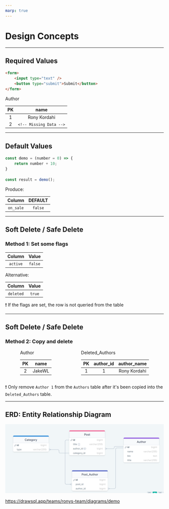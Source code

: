 ```yaml
---
marp: true
---
```


# Design Concepts

---

## Required Values

```html
<form>
    <input type="text" />
    <button type="submit">Submit</button>
</form>
```

Author

|  PK   |          name           |
| :---: | :---------------------: |
|   1   |      Rony Kordahi       |
|   2   | `<!-- Missing Data -->` |
---

## Default Values

```js
const demo = (number = 0) => {
    return number + 10;
}

const result = demo();
```

Produce: 

|  Column   | DEFAULT |
| :-------: | :-----: |
| `on_sale` | `false` |

---

## Soft Delete / Safe Delete

### Method 1: Set some flags

|  Column   |  Value  |
| :-------: | :-----: |
| `active`  | `false` |

Alternative:

|  Column   |  Value  |
| :-------: | :-----: |
| `deleted` | `true`  |

❗ If the flags are set, the row is not queried from the table

--- 

<style scoped>
    section {
        font-size: 24px;
    }
    .flex {
        display: flex;
        justify-content: space-around;
    }
</style>

## Soft Delete / Safe Delete

### Method 2: Copy and delete


<div class="flex">
<div>
Author

|  PK   |  name  |
| :---: | :----: |
|   2   | JakeWL |
</div>

<div>
Deleted_Authors

|  PK   | author_id | author_name  |
| :---: | :-------: | :----------: |
|   1   |     1     | Rony Kordahi |
</div>
</div>

❗ Only remove `Author 1` from the `Authors` table after it's been copied into the `Deleted_Authors` table.

---

## ERD: Entity Relationship Diagram

![ERD](ERD.png)

https://drawsql.app/teams/ronys-team/diagrams/demo